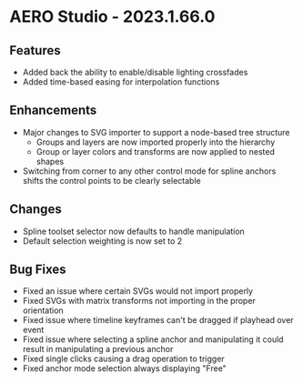 # AERO Studio - 2023.1.66.0

## Features

- Added back the ability to enable/disable lighting crossfades
- Added time-based easing for interpolation functions

## Enhancements

- Major changes to SVG importer to support a node-based tree structure
  - Groups and layers are now imported properly into the hierarchy
  - Group or layer colors and transforms are now applied to nested shapes
- Switching from corner to any other control mode for spline anchors shifts the control points to be clearly selectable

## Changes

- Spline toolset selector now defaults to handle manipulation
- Default selection weighting is now set to 2

## Bug Fixes

- Fixed an issue where certain SVGs would not import properly
- Fixed SVGs with matrix transforms not importing in the proper orientation
- Fixed issue where timeline keyframes can't be dragged if playhead over event
- Fixed issue where selecting a spline anchor and manipulating it could result in manipulating a previous anchor
- Fixed single clicks causing a drag operation to trigger
- Fixed anchor mode selection always displaying "Free"

